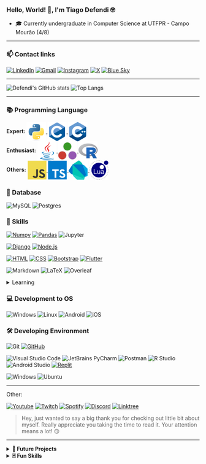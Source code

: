 ### Hello, World! 👋, I'm Tiago Defendi 🤓

- 🎓 Currently undergraduate in Computer Science at UTFPR - Campo Mourão (4/8)

---

### 📫 Contact links

[![LinkedIn](https://img.shields.io/badge/LinkedIn-0077B5?style=for-the-badge&logo=linkedin&logoColor=white)](https://www.linkedin.com/in/tiagodefendi/)
[![Gmail](https://img.shields.io/badge/Gmail-EA4335.svg?style=for-the-badge&logo=Gmail&logoColor=white)](https://mailto:tiagodefendidasilva@gmail.com)
[![Instagram](https://img.shields.io/badge/Instagram-E4405F?style=for-the-badge&logo=instagram&logoColor=white)](https://www.instagram.com/tiago_defendi/)
[![X](https://img.shields.io/badge/X-%23000000.svg?style=for-the-badge&logo=X&logoColor=white)](https://twitter.com/tiago_defendi)
[![Blue Sky](https://img.shields.io/badge/Bluesky-0285FF?logo=bluesky&logoColor=fff&style=for-the-badge)](https://bsky.app/profile/tiagodefendi.bsky.social)

---

![Defendi's GitHub stats](https://github-readme-stats.vercel.app/api?username=tiagodefendi&include_all_commits=true&show_icons=true&number_format=short&title_color=ffffff&text_color=ffffff&icon_color=ffffff&hide_border=true&bg_color=25,003CFF,FF001E)
![Top Langs](https://github-readme-stats.vercel.app/api/top-langs/?username=tiagodefendi&langs_count=8&layout=compact&title_color=ffffff&text_color=ffffff&hide_border=true&bg_color=25,003CFF,FF001E)

---

### 📚 Programming Language

<div style="display:inline-block">
<b>Expert: </b>

  <a href="https://github.com/tiagodefendi/Intoducao_Programacao" target="_blank">
    <img align="center" alt="Python" height="50" width="50" src="https://github.com/tiagodefendi/tiagodefendi/blob/main/icons/languages/python.svg"/>
  </a>

  <a href="https://github.com/tiagodefendi/Algoritimo" target="_blank">
    <img align="center" alt="C" height="50" width="50" src="https://github.com/tiagodefendi/tiagodefendi/blob/main/icons/languages/c.svg"/>
  </a>

  <a href="https://github.com/tiagodefendi/Algritimos_E_Estrutura_De_Dados_1" target="_blank">
    <img align="center" alt="C++" height="50" width="50" src="https://github.com/tiagodefendi/tiagodefendi/blob/main/icons/languages/cpp.svg"/>
  </a>
</div>
</br>

<div style="display:inline;">
<b>Enthusiast: </b>

  <a href="https://github.com/tiagodefendi/CrazyIdeas" target="_blank">
    <img align="center" alt="Java" height="50" width="50" src="https://github.com/tiagodefendi/tiagodefendi/blob/main/icons/languages/java.svg"/>
  </a>

  <a href="https://github.com/tiagodefendi/Julia" target="_blank">
    <img align="center" alt="Julia" height="50" width="50" src="https://github.com/tiagodefendi/tiagodefendi/blob/main/icons/languages/julia.svg"/>
  </a>

  <a href="https://github.com/tiagodefendi/R" target="_blank">
    <img align="center" alt="R" height="50" width="50" src="https://github.com/tiagodefendi/tiagodefendi/blob/main/icons/languages/r.svg"/>
  </a>
</div>
</br>

<div style="display:inline-block">
<b>Others: </b>

  <a href="https://github.com/tiagodefendi/produto-api" target="_blank">
    <img align="center" alt="JavaScript" height="50" width="50" src="https://github.com/tiagodefendi/tiagodefendi/blob/main/icons/languages/javascript.svg"/>
  </a>

  <a href="" target="_blank">
    <img align="center" alt="TypeScript" height="50" width="50" src="https://github.com/tiagodefendi/tiagodefendi/blob/main/icons/languages/typescript.svg"/>
  </a>

  <a href="https://github.com/tiagodefendi/produto-web" target="_blank">
    <img align="center" alt="Dart" height="50" width="50" src="https://github.com/tiagodefendi/tiagodefendi/blob/main/icons/languages/dart.svg"/>
  </a>

  <a href="" target="_blank">
    <img align="center" alt="Lua" height="50" width="50" src="https://github.com/tiagodefendi/tiagodefendi/blob/main/icons/languages/lua.svg"/>
  </a>
</div>
</br>

### 💾 Database

![MySQL](https://img.shields.io/badge/MySQL-00000F?style=for-the-badge&logo=mysql&logoColor=white)
![Postgres](https://img.shields.io/badge/PostgreSQL-4169E1.svg?style=for-the-badge&logo=PostgreSQL&logoColor=white)

### 🧮 Skills

[![Numpy](https://img.shields.io/badge/Numpy-777BB4?style=for-the-badge&logo=numpy&logoColor=white)](https://github.com/batichotti/Large-Files-Research)
[![Pandas](https://img.shields.io/badge/Pandas-43df3a?style=for-the-badge&logo=pandas&logoColor=white)](https://github.com/batichotti/Large-Files-Research)
![Jupyter](https://img.shields.io/badge/Jupyter-F37626.svg?style=for-the-badge&logo=Jupyter&logoColor=white)

[![Django](https://img.shields.io/badge/Django-092E20.svg?style=for-the-badge&logo=Django&logoColor=white)](https://github.com/tiagodefendi/Hydro-Cultiva-Connect)
[![Node.js](https://img.shields.io/badge/Node.js-5FA04E.svg?style=for-the-badge&logo=nodedotjs&logoColor=white)](https://github.com/tiagodefendi/produto-api)

[![HTML](https://img.shields.io/badge/HTML5-E34F26.svg?style=for-the-badge&logo=HTML5&logoColor=white)](https://github.com/tiagodefendi/Hydro-Cultiva-Connect)
[![CSS](https://img.shields.io/badge/CSS3-1572B6.svg?style=for-the-badge&logo=CSS3&logoColor=white)](https://github.com/tiagodefendi/Hydro-Cultiva-Connect)
[![Bootstrap](https://img.shields.io/badge/Bootstrap-7952B3.svg?style=for-the-badge&logo=Bootstrap&logoColor=white)](https://github.com/tiagodefendi/Hydro-Cultiva-Connect)
[![Flutter](https://img.shields.io/badge/Flutter-02569B.svg?style=for-the-badge&logo=Flutter&logoColor=white)](https://github.com/tiagodefendi/produto-web)

![Markdown](https://img.shields.io/badge/Markdown-000000.svg?style=for-the-badge&logo=Markdown&logoColor=white)
![LaTeX](https://img.shields.io/badge/LaTeX-008080.svg?style=for-the-badge&logo=LaTeX&logoColor=white)
![Overleaf](https://img.shields.io/badge/Overleaf-47A141.svg?style=for-the-badge&logo=Overleaf&logoColor=white)

<details>
<summary>
Learning
</summary>
</br>


</details>

### 💻 Development to OS

![Windows](https://img.shields.io/badge/Windows-0078D6?style=for-the-badge&logo=windows&logoColor=white)
![Linux](https://img.shields.io/badge/Linux-FCC624.svg?style=for-the-badge&logo=Linux&logoColor=black)
![Android](https://img.shields.io/badge/Android-34A853.svg?style=for-the-badge&logo=Android&logoColor=white)
![iOS](https://img.shields.io/badge/iOS-000000.svg?style=for-the-badge&logo=iOS&logoColor=white)

### 🛠️ Developing Environment

![Git](https://img.shields.io/badge/git-%23F05033.svg?style=for-the-badge&logo=git&logoColor=white)
[![GitHub](https://img.shields.io/badge/github-%23121011.svg?style=for-the-badge&logo=github&logoColor=white)](https://github.com/tiagodefendi)

![Visual Studio Code](https://img.shields.io/badge/Visual%20Studio%20Code-0078d7.svg?style=for-the-badge&logo=visual-studio-code&logoColor=white)
![JetBrains PyCharm](https://img.shields.io/badge/PyCharm-000000.svg?&style=for-the-badge&logo=PyCharm&logoColor=white)
![Postman](https://img.shields.io/badge/Postman-FF6C37.svg?style=for-the-badge&logo=Postman&logoColor=white)
![R Studio](https://img.shields.io/badge/RStudio-75AADB.svg?style=for-the-badge&logo=RStudio&logoColor=white)
![Android Studio](https://img.shields.io/badge/Android%20Studio-3DDC84.svg?style=for-the-badge&logo=Android-Studio&logoColor=white)
[![Replit](https://img.shields.io/badge/Replit-F26207.svg?style=for-the-badge&logo=Replit&logoColor=white)](https://replit.com/@TiagoDefendi)

![Windows](https://img.shields.io/badge/Windows-0078D6?style=for-the-badge&logo=windows&logoColor=white)
![Ubuntu](https://img.shields.io/badge/Ubuntu-E95420?style=for-the-badge&logo=ubuntu&logoColor=white)

---

Other:

[![Youtube](https://img.shields.io/badge/YouTube-FF0000?style=for-the-badge&logo=youtube&logoColor=white)](http://www.youtube.com/@tiago_defendi)
[![Twitch](https://img.shields.io/badge/Twitch-9146FF?style=for-the-badge&logo=twitch&logoColor=white)](https://www.twitch.tv/soninfinity)
[![Spotify](https://img.shields.io/badge/Spotify-1ED760?&style=for-the-badge&logo=spotify&logoColor=white)](https://open.spotify.com/user/21jsoadtnocg4v2tf26x24rey?si=69400958f3cb462e&nd=1&dlsi=390aba3fa8904192)
[![Discord](https://img.shields.io/badge/Discord-%235865F2.svg?style=for-the-badge&logo=discord&logoColor=white)](https://discord.gg/3FevfNV2sd)
[![Linktree](https://img.shields.io/badge/linktree-39E09B?style=for-the-badge&logo=linktree&logoColor=white)](https://linktr.ee/tiago_defendi)

> Hey, just wanted to say a big thank you for checking out little bit about myself. Really appreciate you taking the time to read it. Your attention means a lot! 🙃

---


<details>
<summary>
<b>📆 Future Projects</b>
</summary>

Continue Python BOTs for Discord
...

</details>



<details>
<summary>
<b>🃏 Fun Skills<b>
</summary>

![Photoshop](https://img.shields.io/badge/Adobe%20Photoshop-31A8FF.svg?style=for-the-badge&logo=Adobe-Photoshop&logoColor=18152E)
![LightroomC](https://img.shields.io/badge/Adobe%20Lightroom%20Classic-31A8FF.svg?style=for-the-badge&logo=Adobe-Lightroom-Classic&logoColor=18152E)
![Illustrator](https://img.shields.io/badge/Adobe%20Illustrator-FF9A00.svg?style=for-the-badge&logo=Adobe-Illustrator&logoColor=3c240c)

![Premier Pro](https://img.shields.io/badge/Adobe%20Premiere%20Pro-9999FF.svg?style=for-the-badge&logo=Adobe-Premiere-Pro&logoColor=22042C)
![Vegas Pro](https://img.shields.io/badge/VEGAS-1A1A1A.svg?style=for-the-badge&logo=VEGAS&logoColor=40D0FB)
![Davinci Resolve](https://img.shields.io/badge/DaVinci%20Resolve-233A51.svg?style=for-the-badge&logo=DaVinci-Resolve&logoColor=white)

![OBS](https://img.shields.io/badge/OBS%20Studio-302E31.svg?style=for-the-badge&logo=OBS-Studio&logoColor=white)

![Fl Studio](https://img.shields.io/badge/Fl%20Studio-99CC33.svg?style=for-the-badge&logo=Franprix&logoColor=white)

</details>
